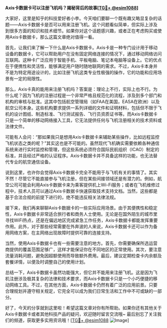 **Axis卡数据卡可以注册飞机吗？揭秘背后的故事[[TG💪+ @esim1088](https://t.me/s/esim1088)]**

大家好，这里是知乎的科技爱好者小李。今天咱们要聊一个既有趣又略显复杂的话题——Axis卡数据卡是否可以用来注册飞机。这个问题看似简单，但实际上涉及到很多方面的知识和技术细节。如果你对这个话题感兴趣，或者正在考虑购买或使用Axis卡数据卡，那么这篇文章绝对值得一看。

首先，让我们来了解一下什么是Axis卡数据卡。Axis卡是一种专门设计用于移动设备的数据卡，它可以帮助用户在没有固定网络连接的情况下，通过移动网络访问互联网。这种卡广泛应用于智能手机、平板电脑、笔记本电脑等设备上。它的优点在于便携性和灵活性，能够满足用户随时随地联网的需求。不过，Axis卡本身并不是为特定用途设计的，比如注册飞机这类专业性极强的操作，它的功能和应用场景有一定的局限性。

那么，Axis卡真的能用来注册飞机吗？答案是：理论上不行，实际上也不行。为什么呢？因为飞机的注册过程是一个非常严格且规范化的流程，涉及到多个部门和机构的审核与批准。这其中包括航空管理局（如FAA在美国，EASA在欧洲）以及航空公司本身。这些机构要求提供一系列详细的文件和证明材料，包括但不限于飞机的设计图纸、制造标准、飞行测试报告、飞行员资质证书等。而Axis卡数据卡只是一个简单的移动网络接入工具，它无法提供任何与飞机注册相关的技术资料或法律文件。

可能有人会问：“那如果我只是想用Axis卡数据卡来辅助某些操作，比如远程监控飞机状态之类的呢？”其实这也是不可能的。虽然现代飞机确实需要依赖各种通信系统来进行实时监控和管理，但这些系统必须符合国际民航组织（ICAO）制定的标准，并且经过严格的认证程序。Axis卡数据卡并不具备这样的功能，也无法替代专业的航空通信设备。

说到这里，也许你会觉得Axis卡数据卡完全不能用于与飞机有关的事情了。其实不然！尽管它不能直接参与飞机注册，但在某些间接领域还是有潜力的。例如，航空公司可能会利用Axis卡数据卡来为乘客提供机上Wi-Fi服务；或者在飞机维修过程中，技术人员可以通过Axis卡数据卡快速获取技术支持文档。当然，这些都是基于合法合规的前提下进行的，绝不能违反相关法律法规。

接下来，我们再来聊聊Axis卡数据卡的一些实际应用场景。由于其便携性和稳定性，Axis卡数据卡非常适合旅行者和商务人士使用。无论是在国外陌生的城市里寻找WiFi热点，还是在偏远地区完成紧急工作任务，Axis卡数据卡都能发挥重要作用。此外，对于那些经常需要在外奔波的人来说，Axis卡数据卡还可以作为备用网络方案，在主网络出现故障时提供可靠的连接支持。

当然，使用Axis卡数据卡也有一些需要注意的地方。首先，你需要确保所选运营商提供的覆盖范围足够广，这样才能保证你在不同地区的正常使用。其次，要注意流量消耗问题，避免因超额使用而导致额外费用。最后，建议定期检查卡内余额及套餐详情，以便及时调整自己的使用计划。

总结一下，Axis卡数据卡虽然功能强大，但它并不能用来注册飞机。这是因为飞机注册涉及极其复杂的法律和技术要求，而Axis卡数据卡只是一个小巧便捷的移动网络工具。不过，在其他方面，Axis卡数据卡仍然有着广泛的应用前景。只要合理规划并遵守相关规定，它完全可以成为我们日常生活和工作中不可或缺的一部分。

好了，今天的分享就到这里啦！希望这篇文章对你有所帮助。如果你还有其他关于Axis卡数据卡或者其他科技产品的疑问，欢迎随时留言交流哦~ 最后别忘了关注我们的频道，获取更多实用资讯哦！[[TG💪+ @esim1088](https://t.me/s/esim1088) ![Image](https://i.postimg.cc/4NQfJmqS/Snipaste-2025-05-13-00-14-12.png)]
